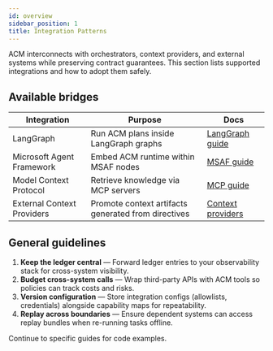 ```yaml
---
id: overview
sidebar_position: 1
title: Integration Patterns
---
```


ACM interconnects with orchestrators, context providers, and external systems while preserving contract guarantees. This section lists supported integrations and how to adopt them safely.

## Available bridges

| Integration | Purpose | Docs |
| ----------- | ------- | ---- |
| LangGraph | Run ACM plans inside LangGraph graphs | [LangGraph guide](./langgraph.md) |
| Microsoft Agent Framework | Embed ACM runtime within MSAF nodes | [MSAF guide](./msaf.md) |
| Model Context Protocol | Retrieve knowledge via MCP servers | [MCP guide](./mcp.md) |
| External Context Providers | Promote context artifacts generated from directives | [Context providers](./context-providers.md) |

## General guidelines

1. **Keep the ledger central** — Forward ledger entries to your observability stack for cross-system visibility.
2. **Budget cross-system calls** — Wrap third-party APIs with ACM tools so policies can track costs and risks.
3. **Version configuration** — Store integration configs (allowlists, credentials) alongside capability maps for repeatability.
4. **Replay across boundaries** — Ensure dependent systems can access replay bundles when re-running tasks offline.

Continue to specific guides for code examples.
